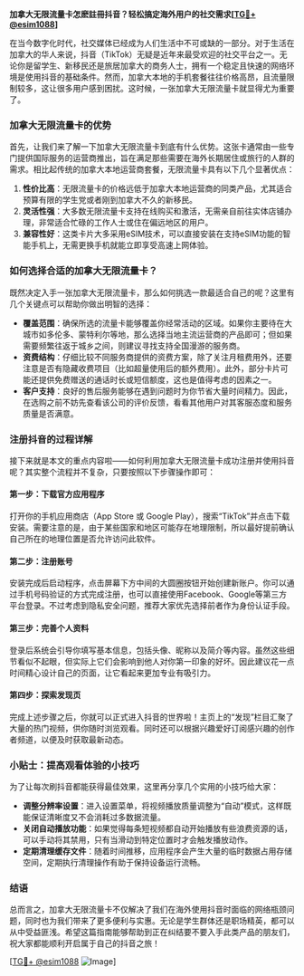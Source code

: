 **加拿大无限流量卡怎麽註冊抖音？轻松搞定海外用户的社交需求[[TG💪+ @esim1088](https://t.me/s/esim1088)]**

在当今数字化时代，社交媒体已经成为人们生活中不可或缺的一部分。对于生活在加拿大的华人来说，抖音（TikTok）无疑是近年来最受欢迎的社交平台之一。无论你是留学生、新移民还是旅居加拿大的商务人士，拥有一个稳定且快速的网络环境是使用抖音的基础条件。然而，加拿大本地的手机套餐往往价格高昂，且流量限制较多，这让很多用户感到困扰。这时候，一张加拿大无限流量卡就显得尤为重要了。

### 加拿大无限流量卡的优势

首先，让我们来了解一下加拿大无限流量卡到底有什么优势。这张卡通常由一些专门提供国际服务的运营商推出，旨在满足那些需要在海外长期居住或旅行的人群的需求。相比起传统的加拿大本地运营商套餐，无限流量卡具有以下几个显著优点：

1. **性价比高**：无限流量卡的价格远低于加拿大本地运营商的同类产品，尤其适合预算有限的学生党或者刚到加拿大不久的新移民。
2. **灵活性强**：大多数无限流量卡支持在线购买和激活，无需亲自前往实体店铺办理，非常适合忙碌的工作人士或住在偏远地区的用户。
3. **兼容性好**：这类卡片大多采用eSIM技术，可以直接安装在支持eSIM功能的智能手机上，无需更换手机就能立即享受高速上网体验。

### 如何选择合适的加拿大无限流量卡？

既然决定入手一张加拿大无限流量卡，那么如何挑选一款最适合自己的呢？这里有几个关键点可以帮助你做出明智的选择：

- **覆盖范围**：确保所选的流量卡能够覆盖你经常活动的区域。如果你主要待在大城市如多伦多、蒙特利尔等地，那么选择当地主流运营商的产品即可；但如果需要频繁往返于城乡之间，则建议寻找支持全国漫游的服务商。
- **资费结构**：仔细比较不同服务商提供的资费方案，除了关注月租费用外，还要注意是否有隐藏收费项目（比如超量使用后的额外费用）。此外，部分卡片可能还提供免费赠送的通话时长或短信额度，这也是值得考虑的因素之一。
- **客户支持**：良好的售后服务能够在遇到问题时为你节省大量时间精力。因此，在选购之前不妨先查看该公司的评价反馈，看看其他用户对其客服态度和服务质量是否满意。

### 注册抖音的过程详解

接下来就是本文的重点内容啦——如何利用加拿大无限流量卡成功注册并使用抖音呢？其实整个流程并不复杂，只要按照以下步骤操作即可：

#### 第一步：下载官方应用程序
打开你的手机应用商店（App Store 或 Google Play），搜索“TikTok”并点击下载安装。需要注意的是，由于某些国家和地区可能存在地理限制，所以最好提前确认自己所在的地理位置是否允许访问此软件。

#### 第二步：注册账号
安装完成后启动程序，点击屏幕下方中间的大圆圈按钮开始创建新账户。你可以通过手机号码验证的方式完成注册，也可以直接使用Facebook、Google等第三方平台登录。不过考虑到隐私安全问题，推荐大家优先选择前者作为身份认证手段。

#### 第三步：完善个人资料
登录后系统会引导你填写基本信息，包括头像、昵称以及简介等内容。虽然这些细节看似不起眼，但实际上它们会影响到他人对你第一印象的好坏。因此建议花一点时间精心设计自己的页面，让它看起来更加专业有吸引力。

#### 第四步：探索发现页
完成上述步骤之后，你就可以正式进入抖音的世界啦！主页上的“发现”栏目汇聚了大量的热门视频，供你随时浏览观看。同时还可以根据兴趣爱好订阅感兴趣的创作者频道，以便及时获取最新动态。

### 小贴士：提高观看体验的小技巧

为了让每次刷抖音都能获得最佳效果，这里再分享几个实用的小技巧给大家：

- **调整分辨率设置**：进入设置菜单，将视频播放质量调整为“自动”模式，这样既能保证清晰度又不会消耗过多数据流量。
- **关闭自动播放功能**：如果觉得每条短视频都自动开始播放有些浪费资源的话，可以手动将其禁用，只有当滑动到特定位置时才会触发播放动作。
- **定期清理缓存文件**：随着时间推移，应用程序会产生大量的临时数据占用存储空间，定期执行清理操作有助于保持设备运行流畅。

### 结语

总而言之，加拿大无限流量卡不仅解决了我们在海外使用抖音时面临的网络瓶颈问题，同时也为我们带来了更多便利与实惠。无论是学生群体还是职场精英，都可以从中受益匪浅。希望这篇指南能够帮助到正在纠结要不要入手此类产品的朋友们，祝大家都能顺利开启属于自己的抖音之旅！

[[TG💪+ @esim1088](https://t.me/s/esim1088) ![Image](https://i.postimg.cc/4NQfJmqS/Snipaste-2025-05-13-00-14-12.png)]
